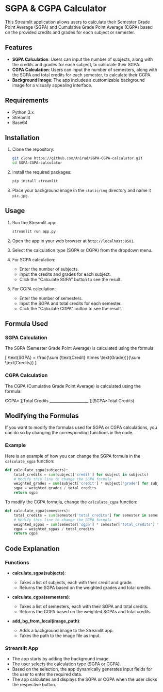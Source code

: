 # SGPA & CGPA Calculator

This Streamlit application allows users to calculate their Semester Grade Point Average (SGPA) and Cumulative Grade Point Average (CGPA) based on the provided credits and grades for each subject or semester.

## Features

- **SGPA Calculation**: Users can input the number of subjects, along with the credits and grades for each subject, to calculate their SGPA.
- **CGPA Calculation**: Users can input the number of semesters, along with the SGPA and total credits for each semester, to calculate their CGPA.
- **Background Image**: The app includes a customizable background image for a visually appealing interface.

## Requirements

- Python 3.x
- Streamlit
- Base64

## Installation

1. Clone the repository:
    ```bash
    git clone https://github.com/An1rud/SGPA-CGPA-calculator.git
    cd SGPA-CGPA-calculator
    ```

2. Install the required packages:
    ```bash
    pip install streamlit
    ```

3. Place your background image in the `static/img` directory and name it `pic.jpg`.

## Usage

1. Run the Streamlit app:
    ```bash
    streamlit run app.py
    ```

2. Open the app in your web browser at `http://localhost:8501`.

3. Select the calculation type (SGPA or CGPA) from the dropdown menu.

4. For SGPA calculation:
    - Enter the number of subjects.
    - Input the credits and grades for each subject.
    - Click the "Calculate SGPA" button to see the result.

5. For CGPA calculation:
    - Enter the number of semesters.
    - Input the SGPA and total credits for each semester.
    - Click the "Calculate CGPA" button to see the result.

## Formula Used

### SGPA Calculation

The SGPA (Semester Grade Point Average) is calculated using the formula:

\[ \text{SGPA} = \frac{\sum (\text{Credit} \times \text{Grade})}{\sum \text{Credits}} \]

### CGPA Calculation

The CGPA (Cumulative Grade Point Average) is calculated using the formula:


CGPA=    ∑Total Credits
       ____________________
       ∑(SGPA×Total Credits)

## Modifying the Formulas

If you want to modify the formulas used for SGPA or CGPA calculations, you can do so by changing the corresponding functions in the code.

### Example

Here is an example of how you can change the SGPA formula in the `calculate_sgpa` function:

```python
def calculate_sgpa(subjects):
    total_credits = sum(subject['credit'] for subject in subjects)
    # Modify this line to change the SGPA formula
    weighted_grades = sum(subject['credit'] * subject['grade'] for subject in subjects)
    sgpa = weighted_grades / total_credits
    return sgpa
```

To modify the CGPA formula, change the `calculate_cgpa` function:

```python
def calculate_cgpa(semesters):
    total_credits = sum(semester['total_credits'] for semester in semesters)
    # Modify this line to change the CGPA formula
    weighted_sgpas = sum(semester['sgpa'] * semester['total_credits'] for semester in semesters)
    cgpa = weighted_sgpas / total_credits
    return cgpa
```

## Code Explanation

### Functions

- **calculate_sgpa(subjects)**: 
    - Takes a list of subjects, each with their credit and grade.
    - Returns the SGPA based on the weighted grades and total credits.

- **calculate_cgpa(semesters)**: 
    - Takes a list of semesters, each with their SGPA and total credits.
    - Returns the CGPA based on the weighted SGPAs and total credits.

- **add_bg_from_local(image_path)**: 
    - Adds a background image to the Streamlit app.
    - Takes the path to the image file as input.

### Streamlit App

- The app starts by adding the background image.
- The user selects the calculation type (SGPA or CGPA).
- Based on the selection, the app dynamically generates input fields for the user to enter the required data.
- The app calculates and displays the SGPA or CGPA when the user clicks the respective button.

